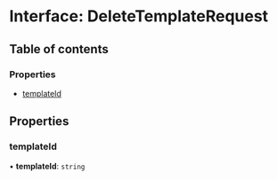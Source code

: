 # Interface: DeleteTemplateRequest

## Table of contents

### Properties

- [templateId](DeleteTemplateRequest.md#templateid)

## Properties

### templateId

• **templateId**: `string`
